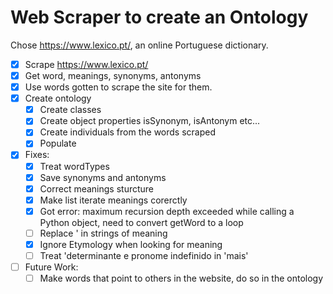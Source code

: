 # Web Scraper to create an Ontology

Chose https://www.lexico.pt/, an online Portuguese dictionary.
 
- [x] Scrape https://www.lexico.pt/
- [x] Get word, meanings, synonyms, antonyms
- [x] Use words gotten to scrape the site for them.
- [x] Create ontology
    - [x] Create classes
    - [x] Create object properties isSynonym, isAntonym etc...
    - [x] Create individuals from the words scraped
    - [x] Populate
- [x] Fixes:
    - [x] Treat wordTypes
    - [x] Save synonyms and antonyms
    - [x] Correct meanings sturcture
    - [x] Make list iterate meanings corerctly
    - [x] Got error: maximum recursion depth exceeded while calling a Python object, need to convert getWord to a loop
    - [ ] Replace ' in strings of meaning
    - [x] Ignore Etymology when looking for meaning
    - [ ] Treat 'determinante e pronome indefinido in 'mais'
- [ ] Future Work:
    - [ ] Make words that point to others in the website, do so in the ontology